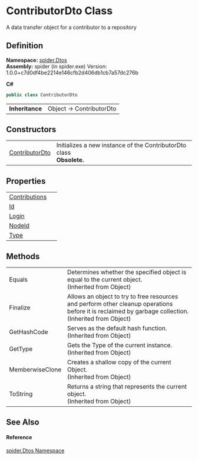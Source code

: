 # ContributorDto Class


A data transfer object for a contributor to a repository



## Definition
**Namespace:** <a href="19de7109-d83e-67fe-ebfb-758ac19743f4">spider.Dtos</a>  
**Assembly:** spider (in spider.exe) Version: 1.0.0+c7d0df4be2214e146cfb2d406db1cb7a57dc276b

**C#**
``` C#
public class ContributorDto
```

<table><tr><td><strong>Inheritance</strong></td><td>Object  →  ContributorDto</td></tr>
</table>



## Constructors
<table>
<tr>
<td><a href="285818c8-3392-ee5b-66b5-8449238a1402">ContributorDto</a></td>
<td>Initializes a new instance of the ContributorDto class<br /><strong>Obsolete.</strong></td></tr>
</table>

## Properties
<table>
<tr>
<td><a href="83bad5c8-fcf7-61d4-d323-4b1c2dd9eb4d">Contributions</a></td>
<td> </td></tr>
<tr>
<td><a href="99819c9a-ffe8-bbbb-5065-36c953122933">Id</a></td>
<td> </td></tr>
<tr>
<td><a href="3f672045-df60-66e7-a13b-0119cbb88a6d">Login</a></td>
<td> </td></tr>
<tr>
<td><a href="4deecd16-4e83-d87d-ec32-f726fac8f19c">NodeId</a></td>
<td> </td></tr>
<tr>
<td><a href="d64018c8-1d4b-517d-fa29-2f28db1b6e16">Type</a></td>
<td> </td></tr>
</table>

## Methods
<table>
<tr>
<td>Equals</td>
<td>Determines whether the specified object is equal to the current object.<br />(Inherited from Object)</td></tr>
<tr>
<td>Finalize</td>
<td>Allows an object to try to free resources and perform other cleanup operations before it is reclaimed by garbage collection.<br />(Inherited from Object)</td></tr>
<tr>
<td>GetHashCode</td>
<td>Serves as the default hash function.<br />(Inherited from Object)</td></tr>
<tr>
<td>GetType</td>
<td>Gets the Type of the current instance.<br />(Inherited from Object)</td></tr>
<tr>
<td>MemberwiseClone</td>
<td>Creates a shallow copy of the current Object.<br />(Inherited from Object)</td></tr>
<tr>
<td>ToString</td>
<td>Returns a string that represents the current object.<br />(Inherited from Object)</td></tr>
</table>

## See Also


#### Reference
<a href="19de7109-d83e-67fe-ebfb-758ac19743f4">spider.Dtos Namespace</a>  
